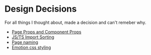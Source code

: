 # Design Decisions

For all things I thought about, made a decision and can't remeber why.

- [Page Props and Component Props](./design-decisions/page-props.md)
- [JS/TS Import Sorting](./design-decisions/page-props.md)
- [Page naming](./design-decisions/page-naming.md)
- [Emotion css styling](./design-decisions/emotion-styling.md)
